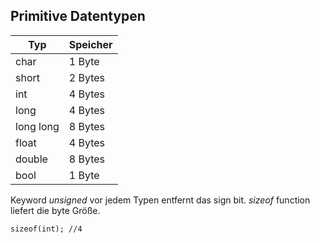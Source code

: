 ## Primitive Datentypen
| Typ       | Speicher |
| ---       | ---      |
| char      | 1 Byte   |
| short     | 2 Bytes  |
| int       | 4 Bytes  |
| long      | 4 Bytes  |
| long long | 8 Bytes  |
| float     | 4 Bytes  |
| double    | 8 Bytes  |
| bool      | 1 Byte   |

Keyword *unsigned* vor jedem Typen entfernt das sign bit. *sizeof* function liefert die byte Größe.
```
sizeof(int); //4
```

